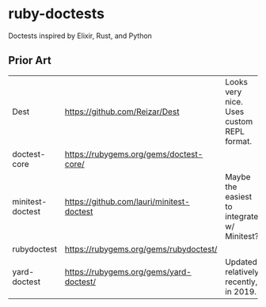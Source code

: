 # ruby-doctests
Doctests inspired by Elixir, Rust, and Python

## Prior Art

|    |    |    |
|----|----|----|
|Dest            |https://github.com/Reizar/Dest             |Looks very nice. Uses custom REPL format.  |
|doctest-core    |https://rubygems.org/gems/doctest-core/    |                                           |
|minitest-doctest|https://github.com/lauri/minitest-doctest  |Maybe the easiest to integrate w/ Minitest?|
|rubydoctest     |https://rubygems.org/gems/rubydoctest/     |                                           |
|yard-doctest    |https://rubygems.org/gems/yard-doctest/    |Updated relatively recently, in 2019.      |

